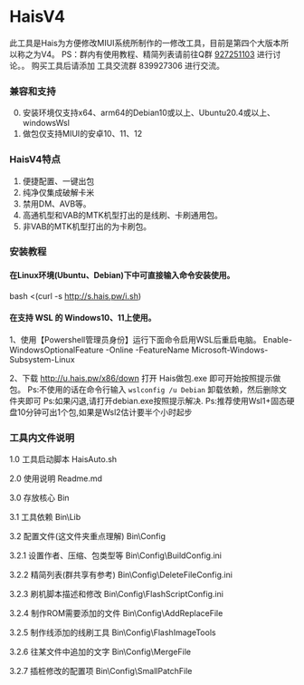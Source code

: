 # HaisV4
此工具是Hais为方便修改MIUI系统所制作的一修改工具，目前是第四个大版本所以称之为V4。
PS：群内有使用教程、精简列表请前往Q群 [927251103](https://jq.qq.com/?_wv=1027&k=7SaV9nzM) 进行讨论。。
	购买工具后请添加 工具交流群 839927306 进行交流。


### 兼容和支持
0.  安装环境仅支持x64、arm64的Debian10或以上、Ubuntu20.4或以上、windowsWsl
1.  做包仅支持MIUI的安卓10、11、12


### HaisV4特点
1.  便捷配置、一键出包
2.  纯净仅集成破解卡米
3.  禁用DM、AVB等。
4.  高通机型和VAB的MTK机型打出的是线刷、卡刷通用包。
5.  非VAB的MTK机型打出的为卡刷包。


### 安装教程

#### 在Linux环境(Ubuntu、Debian)下中可直接输入命令安装使用。
bash <(curl -s http://s.hais.pw/i.sh)


#### 在支持 WSL 的 Windows10、11上使用。

1、使用【Powershell管理员身份】运行下面命令启用WSL后重启电脑。
Enable-WindowsOptionalFeature -Online -FeatureName Microsoft-Windows-Subsystem-Linux

2、下载 http://u.hais.pw/x86/down 打开 Hais做包.exe 即可开始按照提示做包。
Ps:不使用的话在命令行输入 `wslconfig /u Debian` 卸载依赖，然后删除文件夹即可
Ps:如果闪退,请打开debian.exe按照提示解决.
Ps:推荐使用Wsl1+固态硬盘10分钟可出1个包,如果是Wsl2估计要半个小时起步


### 工具内文件说明

1.0   工具启动脚本					HaisAuto.sh

2.0   使用说明						Readme.md

3.0   存放核心						Bin

3.1   工具依赖						Bin\Lib

3.2   配置文件(这文件夹重点理解)	Bin\Config

3.2.1 设置作者、压缩、包类型等      Bin\Config\BuildConfig.ini

3.2.2 精简列表(群共享有参考)		Bin\Config\DeleteFileConfig.ini

3.2.3 刷机脚本描述和修改			Bin\Config\FlashScriptConfig.ini

3.2.4 制作ROM需要添加的文件			Bin\Config\AddReplaceFile

3.2.5 制作线添加的线刷工具			Bin\Config\FlashImageTools

3.2.6 往某文件中追加的文字			Bin\Config\MergeFile

3.2.7 插桩修改的配置项				Bin\Config\SmallPatchFile
